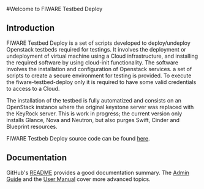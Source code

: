 #<a name="top"></a>Welcome to FIWARE Testbed Deploy

## Introduction

FIWARE Testbed Deploy is a set of scripts developed to deploy/undeploy Openstack testbeds required for testings.
It involves the deployment or undeployment of virtual machine using a Cloud infrastructure, and installing the required
 software by using cloud-init functionality. The software involves the installation and configuration of Openstack services.
  a set of scripts to create a secure environment for testing is provided. To execute the fiware-testbed-deploy only it is required to have
some valid credentials to access to a Cloud.

The installation of the testbed is fully automatized and consists on an OpenStack
instance where the original keystone server was replaced with the KeyRock server.
This is work in progress; the current version only installs Glance, Nova and Neutron,
but also purges Swift, Cinder and Blueprint resources.

FIWARE Testbeb Deploy source code can be found [here](https://github.com/telefonicaid/fiware-testbed-deploy.git).


## Documentation

GitHub's [README](../README.md) provides a good documentation summary.
The [Admin Guide](admin.md) and the [User Manual](user.md) cover more advanced topics.


